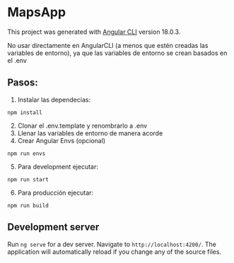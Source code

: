 # MapsApp

This project was generated with [Angular CLI](https://github.com/angular/angular-cli) version 18.0.3.

No usar directamente en AngularCLI (a menos que estén creadas las variables de entorno), ya que las variables de entorno se crean basados en el .env

## Pasos:
1. Instalar las dependecias:
```
npm install
```
2. Clonar el .env.template y renombrarlo a .env
3. Llenar las variables de entorno de manera acorde
4. Crear Angular Envs (opcional)
```
npm run envs
```

5. Para development ejecutar:
```
npm run start
```

6. Para producción ejecutar:
```
npm run build
```

## Development server

Run `ng serve` for a dev server. Navigate to `http://localhost:4200/`. The application will automatically reload if you change any of the source files.

